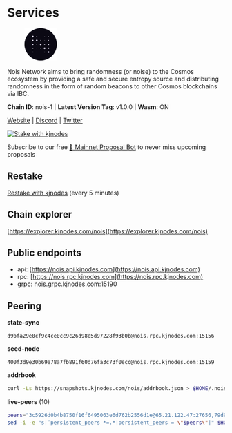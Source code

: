 # Services

<figure><img src="https://raw.githubusercontent.com/kj89/cosmos-images/main/logos/nois.png" alt=""><figcaption></figcaption></figure>

Nois Network aims to bring randomness (or noise)  to the Cosmos ecosystem by providing a safe and  secure entropy source and distributing randomness  in the form of random beacons to other Cosmos blockchains via IBC.

**Chain ID**: nois-1 | **Latest Version Tag**: v1.0.0 | **Wasm**: ON

[Website](https://nois.network) | [Discord](https://discord.gg/dHdpwtEb6F) | [Twitter](https://twitter.com/NoisRNG)

[![Stake with kjnodes](https://i.ibb.co/cr44Q8j/button-stake-with-kjnodes.png)](https://restake.app/nois/noisvaloper1fe7ju873fkknmfrmytaft93y5rlf0xcrqtp39k)

Subscribe to our free [🤖 Mainnet Proposal Bot](https://t.me/kjnodes_proposal_bot) to never miss upcoming proposals

## Restake

[Restake with kjnodes](https://restake.app/nois/noisvaloper1fe7ju873fkknmfrmytaft93y5rlf0xcrqtp39k) (every 5 minutes)
## Chain explorer
[https://explorer.kjnodes.com/nois](https://explorer.kjnodes.com/nois)

## Public endpoints

* api: [https://nois.api.kjnodes.com](https://nois.api.kjnodes.com)
* rpc: [https://nois.rpc.kjnodes.com](https://nois.rpc.kjnodes.com)
* grpc: nois.grpc.kjnodes.com:15190

## Peering

**state-sync**

```text
d9bfa29e0cf9c4ce0cc9c26d98e5d97228f93b0b@nois.rpc.kjnodes.com:15156
```

**seed-node**

```text
400f3d9e30b69e78a7fb891f60d76fa3c73f0ecc@nois.rpc.kjnodes.com:15159
```

**addrbook**
```bash
curl -Ls https://snapshots.kjnodes.com/nois/addrbook.json > $HOME/.noisd/config/addrbook.json
```

**live-peers** (10)
```bash
peers="3c5926d0b4b8750f16f6495063e6d762b2556d1e@65.21.122.47:27656,79d98c9f14f9b4281e3431b8f292b9ce2bc231e8@109.123.251.49:26656,d9bfa29e0cf9c4ce0cc9c26d98e5d97228f93b0b@65.109.88.38:15156,763f4cd38f0685616b6657d9a34c1cdbf01ca90c@212.23.222.109:26456,3784e5ecd7f703c8a37427463e9c7c7b31389345@142.132.211.91:51656,0cf59ab91e4a96d6e5427d903644edd18d9421d1@142.132.248.138:26786,23d7872bdd8b1bf80b52cb20da57b88a4935bc3d@65.109.30.197:22656,732fe2553e152d37b29653ee07324fdbfd5ef961@95.217.200.26:36656,b8711d88e017e33753a59abd9e202744ddf3f9a5@148.251.8.186:33656,ae02b0a36568a1f2be71bd98840aae333d1e3147@51.159.195.168:46656"
sed -i -e "s|^persistent_peers *=.*|persistent_peers = \"$peers\"|" $HOME/.noisd/config/config.toml
```
